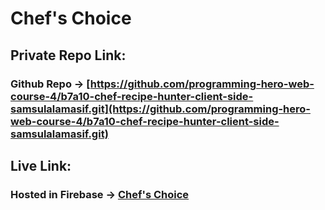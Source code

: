 
# Chef's Choice

## Private Repo Link:

### Github Repo -> [https://github.com/programming-hero-web-course-4/b7a10-chef-recipe-hunter-client-side-samsulalamasif.git](https://github.com/programming-hero-web-course-4/b7a10-chef-recipe-hunter-client-side-samsulalamasif.git)

## Live Link:

### Hosted in Firebase -> [Chef's Choice](https://chefs-choice-client.web.app/)